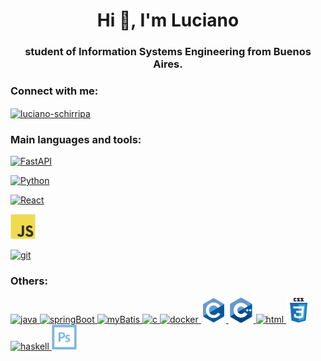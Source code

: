<h1 align="center">Hi 👋, I'm Luciano</h1>
<h3 align="center">student of Information Systems Engineering from Buenos Aires.</h3>


<h3 align="left">Connect with me:</h3>
<p align="left">
<a href="https://linkedin.com/in/luciano-schirripa" target="blank"><img align="center" src="https://raw.githubusercontent.com/rahuldkjain/github-profile-readme-generator/master/src/images/icons/Social/linked-in-alt.svg" alt="luciano-schirripa" height="30" width="40" /></a>
</p>

<h3 align="left">Main languages and tools:</h3>





  
  <a href="https://fastapi.tiangolo.com/" target="_blank" rel="noreferrer"> <img src="https://cdn.worldvectorlogo.com/logos/fastapi.svg" alt="FastAPI" width="40" height="40"/> </a>
  
  <a href="https://www.python.org/" target="_blank" rel="noreferrer"> <img src="https://upload.wikimedia.org/wikipedia/commons/thumb/c/c3/Python-logo-notext.svg/1869px-Python-logo-notext.svg.png" alt="Python" width="40" height="40"/> </a>
  
  <a href="https://es.reactjs.org/" target="_blank" rel="noreferrer"> <img src="https://upload.wikimedia.org/wikipedia/commons/thumb/4/47/React.svg/1200px-React.svg.png" alt="React" width="40" height="40"/> </a>
  
 <a href="https://developer.mozilla.org/en-US/docs/Web/JavaScript" target="_blank" rel="noreferrer"> <img src="https://raw.githubusercontent.com/devicons/devicon/master/icons/javascript/javascript-original.svg" alt="javascript" width="40" height="40"/> </a>
  
 <a href="https://git-scm.com/" target="_blank" rel="noreferrer"> <img src="https://www.vectorlogo.zone/logos/git-scm/git-scm-icon.svg" alt="git" width="40" height="40"/> </a>
  
  
 <h3 align="left">Others:</h3>
 
<p align="left"> 
 
   <a href="https://docs.oracle.com/javase/7/docs/technotes/guides/language/" target="_blank" rel="noreferrer"> <img src="https://www.svgrepo.com/show/303388/java-4-logo.svg" alt="java" width="40" height="40"/> </a>
     <a href="https://spring.io/projects/spring-boot" target="_blank" rel="noreferrer"> <img src="https://spring.io/images/projects/spring-edf462fec682b9d48cf628eaf9e19521.svg" alt="springBoot" width="40" height="40"/> </a>
      <a href="https://mybatis.org/mybatis-3/es/" target="_blank" rel="noreferrer"> <img src="https://plugins.jetbrains.com/files/13905/199136/icon/pluginIcon.svg" alt="myBatis" width="40" height="40"/> </a>
    <a href="https://www.microsoft.com/es-es/sql-server/sql-server-downloads" target="_blank" rel="noreferrer"> <img src="https://www.svgrepo.com/show/303229/microsoft-sql-server-logo.svg" alt="c" width="40" height="40"/> </a> 
     <a href="https://www.docker.com/" target="_blank" rel="noreferrer"> <img src="https://www.svgrepo.com/show/331370/docker.svg" alt="docker" width="40" height="40"/> </a> 
  <a href="https://www.cprogramming.com/" target="_blank" rel="noreferrer"> <img src="https://raw.githubusercontent.com/devicons/devicon/master/icons/c/c-original.svg" alt="c" width="40" height="40"/> </a> 
  <a href="https://www.w3schools.com/cpp/" target="_blank" rel="noreferrer"> <img src="https://raw.githubusercontent.com/devicons/devicon/master/icons/cplusplus/cplusplus-original.svg" alt="cplusplus" width="40" height="40"/> </a> 
    <a href="https://developer.mozilla.org/es/docs/Web/HTML" target="_blank" rel="noreferrer"> <img src="https://upload.wikimedia.org/wikipedia/commons/thumb/6/61/HTML5_logo_and_wordmark.svg/2048px-HTML5_logo_and_wordmark.svg.png" alt="html" width="40" height="40"/> </a> 
  <a href="https://www.w3schools.com/css/" target="_blank" rel="noreferrer"> <img src="https://raw.githubusercontent.com/devicons/devicon/master/icons/css3/css3-original-wordmark.svg" alt="css3" width="40" height="40"/> </a>  <a href="https://www.haskell.org/" target="_blank" rel="noreferrer"> <img src="https://upload.wikimedia.org/wikipedia/commons/1/1c/Haskell-Logo.svg" alt="haskell" width="40" height="40"/> </a>   <a href="https://www.photoshop.com/en" target="_blank" rel="noreferrer"> <img src="https://raw.githubusercontent.com/devicons/devicon/master/icons/photoshop/photoshop-line.svg" alt="photoshop" width="40" height="40"/> </a> </p>
